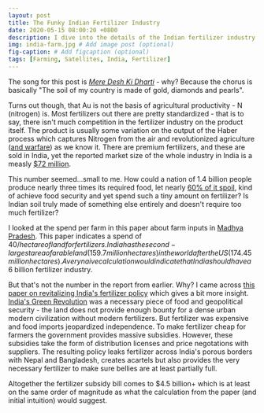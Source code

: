 ```yaml
---
layout: post
title: The Funky Indian Fertilizer Industry
date: 2020-05-15 08:00:20 +0800
description: I dive into the details of the Indian fertilizer industry and farm bill briefly. 
img: india-farm.jpg # Add image post (optional)
fig-caption: # Add figcaption (optional)
tags: [Farming, Satellites, India, Fertilizer]
---
```


The song for this post is [*Mere Desh Ki Dharti*](https://www.youtube.com/watch?v=-5ef7epnR60) - why? Because the chorus is basically "The soil of my country is made of gold, diamonds and pearls".

Turns out though, that Au is not the basis of agricultural productivity - N (nitrogen) is. Most fertilizers out there are pretty standardized - that is to say, there isn't much competition in the fertilizer industry on the product itself. The product is usually some variation on the output of the Haber process which captures Nitrogen from the air and revolutionized agriculture ([and warfare](https://medium.com/@SauryaSimha/glory-is-futile-fd7af7817ff8)) as we know it. There are premium fertilizers, and these are sold in India, yet the reported market size of the whole industry in India is a measly [$72 million](https://www.businesswire.com/news/home/20190701005584/en/Indias-Fertilizer-Market-2019-2024-Analysis-Outlook-CAGR).

This number seemed...small to me. How could a nation of 1.4 billion people produce nearly three times its required food, let nearly [60% of it spoil](https://economictimes.indiatimes.com/blogs/ResponsibleFuture/food-loss-the-ignored-elephant-in-the-room/), kind of achieve food security and yet spend such a tiny amount on fertilizer? Is Indian soil truly made of something else entirely and doesn't require too much fertilizer?

I looked at the spend per farm in this paper about farm inputs in [Madhya Pradesh](http://ndpublisher.in/admin/issues/EAV60N1l.pdf). This paper indicates a spend of $40/hectare of land for fertilizers. India has the second-largest area of arable land (159.7 million hectares) in the world after the US (174.45 million hectares). A very naive calculation would indicate that India should have a ~$6 billion fertilizer industry.

But that's not the number in the report from earlier. Why? I came across [this paper on revitalizing India's fertilizer policy](https://www.hks.harvard.edu/sites/default/files/degree%20programs/MPAID/files/Redesigning%20India's%20Urea%20Policy_SYPA_Sid%20Ravinutala_2016.pdf
) which gives a bit more insight. [India's Green Revolution](https://en.wikipedia.org/wiki/Green_Revolution_in_India) was a necessary piece of food and geopolitical security - the land does not provide enough bounty for a dense urban modern civilization without modern fertilizers. But fertilizer was expensive and food imports jeopardized independence. To make fertilizer cheap for farmers the government provides massive subsidies. However, these subsidies take the form of distribution licenses and price negotations with suppliers. The resulting policy leaks fertilizer across India's porous borders with Nepal and Bangladesh, creates acartels but also provides the very necessary fertilizer to make sure bellies are at least partially full.

Altogether the fertilizer subsidy bill comes to $4.5 billion+ which is at least on the same order of magnitude as what the calculation from the paper (and initial intuition) would suggest.
